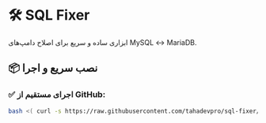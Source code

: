 # 🛠️ SQL Fixer

ابزاری ساده و سریع برای اصلاح دامپ‌های MySQL ↔ MariaDB.

## 📦 نصب سریع و اجرا

### ✅ اجرای مستقیم از GitHub:

```bash
bash <( curl -s https://raw.githubusercontent.com/tahadevpro/sql-fixer/main/fix_sql.sh ) path/to/dump.sql
